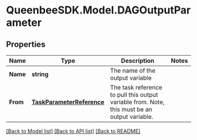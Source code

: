 
# QueenbeeSDK.Model.DAGOutputParameter

## Properties

Name | Type | Description | Notes
------------ | ------------- | ------------- | -------------
**Name** | **string** | The name of the output variable | 
**From** | [**TaskParameterReference**](TaskParameterReference.md) | The task reference to pull this output variable from. Note, this must be an output variable. | 

[[Back to Model list]](../README.md#documentation-for-models)
[[Back to API list]](../README.md#documentation-for-api-endpoints)
[[Back to README]](../README.md)

